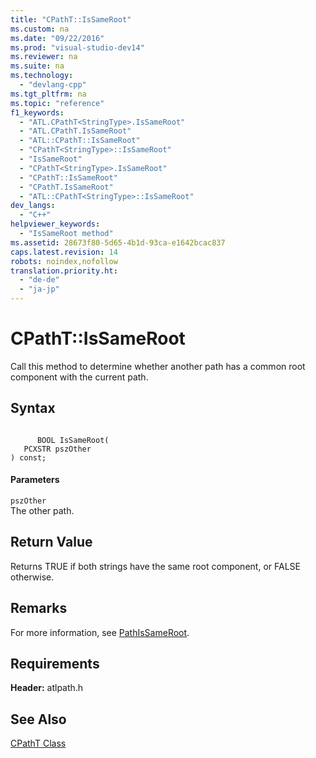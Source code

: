 ```yaml
---
title: "CPathT::IsSameRoot"
ms.custom: na
ms.date: "09/22/2016"
ms.prod: "visual-studio-dev14"
ms.reviewer: na
ms.suite: na
ms.technology: 
  - "devlang-cpp"
ms.tgt_pltfrm: na
ms.topic: "reference"
f1_keywords: 
  - "ATL.CPathT<StringType>.IsSameRoot"
  - "ATL.CPathT.IsSameRoot"
  - "ATL::CPathT::IsSameRoot"
  - "CPathT<StringType>::IsSameRoot"
  - "IsSameRoot"
  - "CPathT<StringType>.IsSameRoot"
  - "CPathT::IsSameRoot"
  - "CPathT.IsSameRoot"
  - "ATL::CPathT<StringType>::IsSameRoot"
dev_langs: 
  - "C++"
helpviewer_keywords: 
  - "IsSameRoot method"
ms.assetid: 28673f80-5d65-4b1d-93ca-e1642bcac837
caps.latest.revision: 14
robots: noindex,nofollow
translation.priority.ht: 
  - "de-de"
  - "ja-jp"
---
```

# CPathT::IsSameRoot
Call this method to determine whether another path has a common root component with the current path.  
  
## Syntax  
  
```  
  
      BOOL IsSameRoot(  
   PCXSTR pszOther   
) const;  
```  
  
#### Parameters  
 `pszOther`  
 The other path.  
  
## Return Value  
 Returns TRUE if both strings have the same root component, or FALSE otherwise.  
  
## Remarks  
 For more information, see [PathIsSameRoot](http://msdn.microsoft.com/library/windows/desktop/bb773687).  
  
## Requirements  
 **Header:** atlpath.h  
  
## See Also  
 [CPathT Class](../vs140/cpatht-class.md)